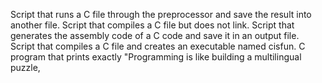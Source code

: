 Script that runs a C file through the preprocessor and save the result into another file.
Script that compiles a C file but does not link.
Script that generates the assembly code of a C code and save it in an output file.
Script that compiles a C file and creates an executable named cisfun.
C program that prints exactly "Programming is like building a multilingual puzzle,
